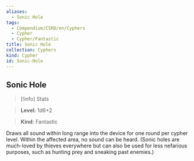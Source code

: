 ```yaml
---
aliases:
  - Sonic Hole
tags:
  - Compendium/CSRD/en/Cyphers
  - Cypher
  - Cypher/Fantastic
title: Sonic Hole
collection: Cyphers
kind: Cypher
id: Sonic-Hole
---
```

## Sonic Hole    
>[!info] Stats    
> **Level:** 1d6+2    
> **Kind:** Fantastic  
    
Draws all sound within long range into the device for one round per cypher level. Within the affected area, no sound can be heard. (Sonic holes are much-loved by thieves everywhere but can also be used for less nefarious purposes, such as hunting prey and sneaking past enemies.)
